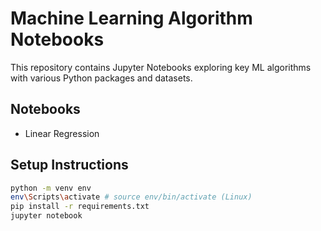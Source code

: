 # Machine Learning Algorithm Notebooks

This repository contains Jupyter Notebooks exploring key ML algorithms with various Python packages and datasets.

## Notebooks

- Linear Regression

## Setup Instructions 

```bash
python -m venv env
env\Scripts\activate # source env/bin/activate (Linux)
pip install -r requirements.txt
jupyter notebook